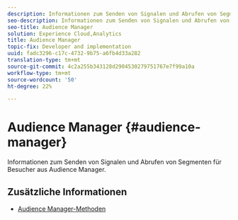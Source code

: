 ```yaml
---
description: Informationen zum Senden von Signalen und Abrufen von Segmenten für Besucher aus Audience Manager.
seo-description: Informationen zum Senden von Signalen und Abrufen von Segmenten für Besucher aus Audience Manager.
seo-title: Audience Manager
solution: Experience Cloud,Analytics
title: Audience Manager
topic-fix: Developer and implementation
uuid: fadc3296-c17c-4732-9b75-a6fb4d33a282
translation-type: tm+mt
source-git-commit: 4c2a255b343128d2904530279751767e7f99a10a
workflow-type: tm+mt
source-wordcount: '50'
ht-degree: 22%

---
```



# Audience Manager {#audience-manager}

Informationen zum Senden von Signalen und Abrufen von Segmenten für Besucher aus Audience Manager.

## Zusätzliche Informationen

+ [Audience Manager-Methoden](/help/windows-appstore/audiencemgmt/audience-manager-methods.md)